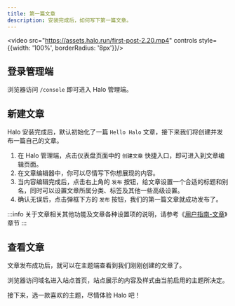 ```yaml
---
title: 第一篇文章
description: 安装完成后，如何写下第一篇文章。
---
```


<!-- markdownlint-disable MD034 -->
<video src="https://assets.halo.run/first-post-2.20.mp4" controls style={{width: '100%', borderRadius: '8px'}}/>

## 登录管理端

浏览器访问 `/console` 即可进入 Halo 管理端。

## 新建文章

Halo 安装完成后，默认初始化了一篇 `Hello Halo` 文章，接下来我们将创建并发布一篇自己的文章。

1. 在 Halo 管理端，点击仪表盘页面中的 `创建文章` 快捷入口，即可进入到文章编辑页面。
2. 在文章编辑器中，你可以尽情写下你想展现的内容。
3. 当内容编辑完成后，点击右上角的 `发布` 按钮，给文章设置一个合适的标题和别名，同时可以设置文章所属分类、标签及其他一些高级设置。
4. 确认无误后，点击弹框下方的 `发布` 按钮，我们的第一篇文章就成功发布了。

:::info
关于文章相关其他功能及文章各种设置项的说明，请参考《[用户指南-文章](../user-guide/posts.md)》章节
:::

## 查看文章

文章发布成功后，就可以在主题端查看到我们刚刚创建的文章了。

浏览器访问域名进入站点首页，站点展示的内容及样式由当前启用的主题所决定。

接下来，选一款喜欢的主题，尽情体验 Halo 吧！
